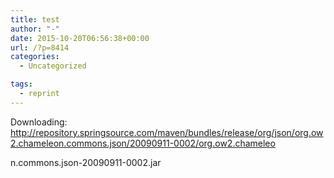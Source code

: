 ```yaml
---
title: test
author: "-"
date: 2015-10-20T06:56:38+00:00
url: /?p=8414
categories:
  - Uncategorized

tags:
  - reprint
---
```

Downloading: http://repository.springsource.com/maven/bundles/release/org/json/org.ow2.chameleon.commons.json/20090911-0002/org.ow2.chameleo
  
n.commons.json-20090911-0002.jar